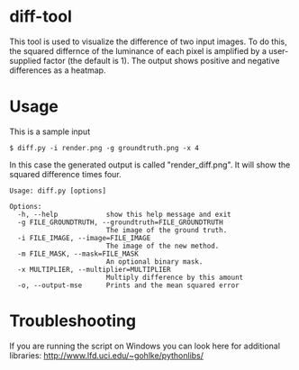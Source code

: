 # diff-tool

This tool is used to visualize the difference of two input images. To do this, the squared differnce of the luminance of each pixel is amplified by a user-supplied factor (the default is 1). The output shows positive and negative differences as a heatmap.

# Usage

This is a sample input

    $ diff.py -i render.png -g groundtruth.png -x 4

In this case the generated output is called "render_diff.png". It will show the squared difference times four.

    Usage: diff.py [options]
    
    Options:
      -h, --help            show this help message and exit
      -g FILE_GROUNDTRUTH, --groundtruth=FILE_GROUNDTRUTH
                            The image of the ground truth.
      -i FILE_IMAGE, --image=FILE_IMAGE
                            The image of the new method.
      -m FILE_MASK, --mask=FILE_MASK
                            An optional binary mask.
      -x MULTIPLIER, --multiplier=MULTIPLIER
                            Multiply difference by this amount
      -o, --output-mse      Prints and the mean squared error

# Troubleshooting

If you are running the script on Windows you can look here for additional libraries:
http://www.lfd.uci.edu/~gohlke/pythonlibs/
